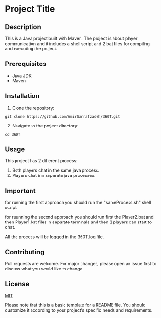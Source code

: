 # Project Title

## Description

This is a Java project built with Maven. The project is about player communication and it includes a shell script and 2 bat files for compiling and executing the project.

## Prerequisites

- Java JDK
- Maven

## Installation

1. Clone the repository:
```shell
git clone https://github.com/AmirSarrafzadeh/360T.git
```
2. Navigate to the project directory:
```shell
cd 360T
```

## Usage

This project has 2 different process:
1. Both players chat in the same java process.
2. Players chat inn separate java processes.

## Important
for running the first approach you should run the "sameProcess.sh" shell script.

for ruunning the second approach you should run first the Player2.bat and then Player1.bat files in separate terminals and then 2 players can start to chat.

All the process will be logged in the 360T.log file.

## Contributing

Pull requests are welcome. For major changes, please open an issue first to discuss what you would like to change.

## License

[MIT](https://choosealicense.com/licenses/mit/)

Please note that this is a basic template for a README file. You should customize it according to your project's specific needs and requirements.
